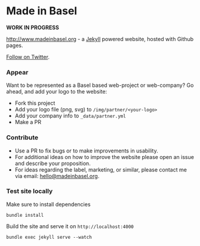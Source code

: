 Made in Basel
=====================

__WORK IN PROGRESS__

http://www.madeinbasel.org - a [Jekyll](http://jekyllrb.com/) powered website, hosted with Github pages.

[Follow on Twitter](https://twitter.com/MadeInBasel).

### Appear

Want to be represented as a Basel based web-project or web-company? Go ahead, and add your logo to the website:

- Fork this project
- Add your logo file (png, svg) to `/img/partner/<your-logo>`
- Add your company info to `_data/partner.yml`
- Make a PR

### Contribute

- Use a PR to fix bugs or to make improvements in usability.
- For additional ideas on how to improve the website please open an issue and describe your proposition.
- For ideas regarding the label, marketing, or similar, please contact me via email: hello@madeinbasel.org.

### Test site locally

Make sure to install dependencies
```
bundle install
```
Build the site and serve it on `http://localhost:4000`
```
bundle exec jekyll serve --watch
```
